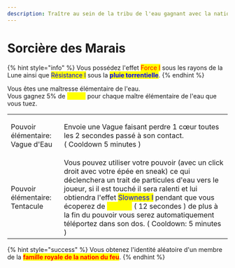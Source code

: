 ```yaml
---
description: Traître au sein de la tribu de l'eau gagnant avec la nation du feu
---
```


# Sorcière des Marais

{% hint style="info" %}
Vous possédez l'effet <mark style="color:red;">Force I</mark> sous les rayons de la Lune ainsi que <mark style="color:blue;">Résistance I</mark> sous la <mark style="color:blue;">**pluie torrentielle**</mark>.
{% endhint %}

Vous êtes une maîtresse élémentaire de l'eau.\
Vous gagnez 5% de <mark style="color:yellow;">Speed</mark> pour chaque maître élémentaire de l'eau que vous tuez.

|                                            |                                                                                                                                                                                                                                                                                                                                                                                                                                                         |
| ------------------------------------------ | ------------------------------------------------------------------------------------------------------------------------------------------------------------------------------------------------------------------------------------------------------------------------------------------------------------------------------------------------------------------------------------------------------------------------------------------------------- |
| <p>Pouvoir élémentaire:<br>Vague d'Eau</p> | <p>Envoie une Vague faisant perdre 1 cœur toutes les 2 secondes passé à son contact.<br>( Cooldown 5 minutes )</p>                                                                                                                                                                                                                                                                                                                                      |
| Pouvoir élémentaire: Tentacule             | Vous pouvez utiliser votre pouvoir (avec un click droit avec votre épée en sneak) ce qui déclenchera un trait de particules d'eau vers le joueur, si il est touché il sera ralenti et lui obtiendra l'effet <mark style="color:blue;">Slowness I</mark> pendant que vous écoperez de <mark style="color:yellow;">Speed I</mark> ( 12 secondes ) de plus à la fin du pouvoir vous serez automatiquement téléportez dans son dos. ( Cooldown: 5 minutes ) |

{% hint style="success" %}
Vous obtenez l'identité aléatoire d'un membre de la <mark style="color:red;">**famille royale de la nation du feu**</mark>.
{% endhint %}
